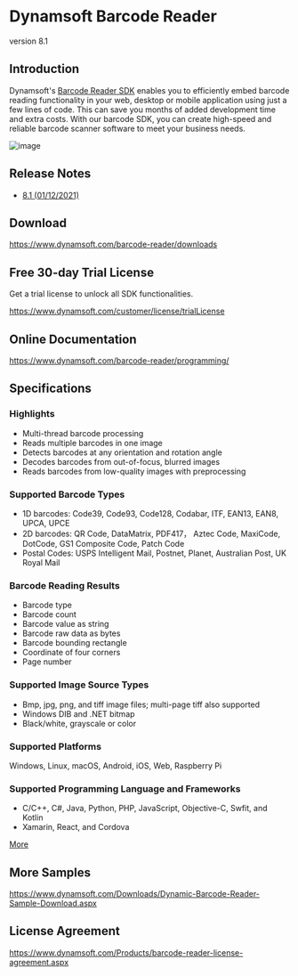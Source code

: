 # Dynamsoft Barcode Reader

version 8.1

## Introduction
 Dynamsoft's [Barcode Reader SDK](https://www.dynamsoft.com/Products/Dynamic-Barcode-Reader.aspx) enables you to efficiently embed barcode reading functionality in your web, desktop or mobile application using just a few lines of code. This can save you months of added development time and extra costs. With our barcode SDK, you can create high-speed and reliable barcode scanner software to meet your business needs.

![image](https://www.dynamsoft.com/CustomerPortal/images/upload/sc-80-Read-barcode-from-scanner-webcam-and-files.PNG)

## Release Notes
- [8.1 (01/12/2021)](https://www.dynamsoft.com/barcode-reader/programming/cplusplus/release-notes/cpp-8.html?ver=latest#81-01122021)

## Download

https://www.dynamsoft.com/barcode-reader/downloads

## Free 30-day Trial License
Get a trial license to unlock all SDK functionalities.

https://www.dynamsoft.com/customer/license/trialLicense


## Online Documentation

https://www.dynamsoft.com/barcode-reader/programming/

## Specifications

### Highlights
- Multi-thread barcode processing
- Reads multiple barcodes in one image
- Detects barcodes at any orientation and rotation angle
- Decodes barcodes from out-of-focus, blurred images
- Reads barcodes from low-quality images with preprocessing

### Supported Barcode Types
- 1D barcodes: Code39, Code93, Code128, Codabar, ITF, EAN13, EAN8, UPCA, UPCE
- 2D barcodes: QR Code, DataMatrix, PDF417， Aztec Code, MaxiCode, DotCode, GS1 Composite Code, Patch Code
- Postal Codes: USPS Intelligent Mail, Postnet, Planet, Australian Post, UK Royal Mail

### Barcode Reading Results
- Barcode type
- Barcode count
- Barcode value as string
- Barcode raw data as bytes
- Barcode bounding rectangle
- Coordinate of four corners
- Page number

### Supported Image Source Types
- Bmp, jpg, png, and tiff image files; multi-page tiff also supported
- Windows DIB and .NET bitmap
- Black/white, grayscale or color

### Supported Platforms
Windows, Linux, macOS, Android, iOS, Web, Raspberry Pi

### Supported Programming Language and Frameworks
- C/C++, C#, Java, Python, PHP, JavaScript, Objective-C, Swfit, and Kotlin
- Xamarin, React, and Cordova

[More](https://www.dynamsoft.com/Products/Dynamic-Barcode-Reader-Feature.aspx)

## More Samples
https://www.dynamsoft.com/Downloads/Dynamic-Barcode-Reader-Sample-Download.aspx

## License Agreement
https://www.dynamsoft.com/Products/barcode-reader-license-agreement.aspx

